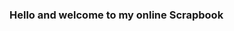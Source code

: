 <style>
h
.header-photo {
font-size:16px;
font-family:Helvetica;
}
</style>
<h3 class="Header-photo"> Hello and welcome to my online Scrapbook </h1>
<img scr="https://www.facebook.com/photo.php?fbid=10206842288640287&l=ee9f1945f9"> 

